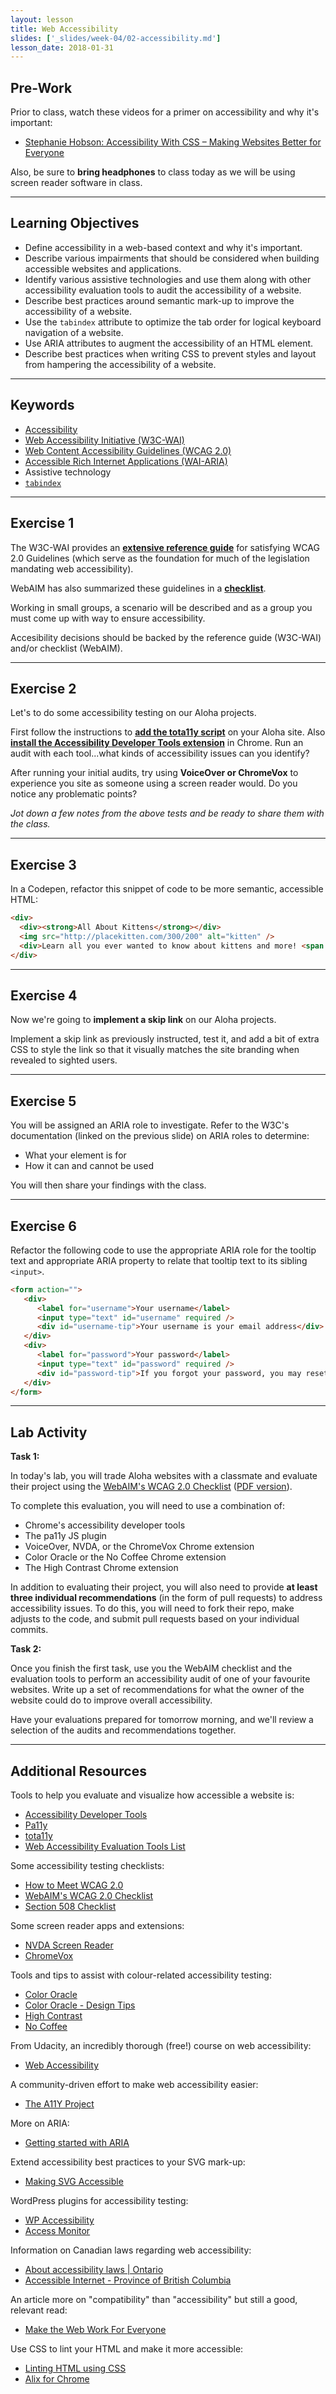 ```yaml
---
layout: lesson
title: Web Accessibility
slides: ['_slides/week-04/02-accessibility.md']
lesson_date: 2018-01-31
---
```


## Pre-Work

Prior to class, watch these videos for a primer on accessibility and why it's important:

* [Stephanie Hobson: Accessibility With CSS – Making Websites Better for Everyone
  ](http://wordpress.tv/2014/09/02/stephanie-hobson-accessibility-with-css-making-websites-better-for-everyone/)

Also, be sure to **bring headphones** to class today as we will be using screen reader software in class.

---

## Learning Objectives

* Define accessibility in a web-based context and why it's important.
* Describe various impairments that should be considered when building accessible websites and applications.
* Identify various assistive technologies and use them along with other accessibility evaluation tools to audit the accessibility of a website.
* Describe best practices around semantic mark-up to improve the accessibility of a website.
* Use the `tabindex` attribute to optimize the tab order for logical keyboard navigation of a website.
* Use ARIA attributes to augment the accessibility of an HTML element.
* Describe best practices when writing CSS to prevent styles and layout from hampering the accessibility of a website.

---

## Keywords

* [Accessibility](https://developer.mozilla.org/en-US/docs/Web/Accessibility)
* [Web Accessibility Initiative (W3C-WAI)](https://www.w3.org/WAI/)
* [Web Content Accessibility Guidelines (WCAG 2.0)](https://www.w3.org/WAI/intro/wcag)
* [Accessible Rich Internet Applications (WAI-ARIA)](https://www.w3.org/TR/wai-aria-1.1/)
* Assistive technology
* [`tabindex`](https://developer.mozilla.org/en-US/docs/Web/HTML/Global_attributes/tabindex)

---

## Exercise 1

The W3C-WAI provides an **[extensive reference guide](https://www.w3.org/WAI/WCAG20/quickref/)** for satisfying WCAG 2.0 Guidelines (which serve as the foundation for much of the legislation mandating web accessibility).

WebAIM has also summarized these guidelines in a **[checklist](http://webaim.org/standards/wcag/checklist)**.

Working in small groups, a scenario will be described and as a group you must come up with way to ensure accessibility.

Accesibility decisions should be backed by the reference guide (W3C-WAI) and/or checklist (WebAIM).

---

## Exercise 2

Let's to do some accessibility testing on our Aloha projects.

First follow the instructions to **[add the tota11y script](http://khan.github.io/tota11y/)** on your Aloha site. Also **[install the Accessibility Developer Tools extension](https://chrome.google.com/webstore/detail/accessibility-developer-t/fpkknkljclfencbdbgkenhalefipecmb)** in Chrome. Run an audit with each tool...what kinds of accessibility issues can you identify?

After running your initial audits, try using **VoiceOver or ChromeVox** to experience you site as someone using a screen reader would. Do you notice any problematic points?

_Jot down a few notes from the above tests and be ready to share them with the class._

---

## Exercise 3

In a Codepen, refactor this snippet of code to be more semantic, accessible HTML:

```html
<div>
  <div><strong>All About Kittens</strong></div>
  <img src="http://placekitten.com/300/200" alt="kitten" />
  <div>Learn all you ever wanted to know about kittens and more! <span onclick="location.href='all-about-kittens.html';" style="cursor: pointer; color: blue; text-decoration: underline;">Continue reading &rarr;</span></div>
</div>
```

---

## Exercise 4

Now we're going to **implement a skip link** on our Aloha projects.

Implement a skip link as previously instructed, test it, and add a bit of extra CSS to style the link so that it visually matches the site branding when revealed to sighted users.

---

## Exercise 5

You will be assigned an ARIA role to investigate. Refer to the W3C's documentation (linked on the previous slide) on ARIA roles to determine:

* What your element is for
* How it can and cannot be used

You will then share your findings with the class.

---

## Exercise 6

Refactor the following code to use the appropriate ARIA role for the tooltip text and appropriate ARIA property to relate that tooltip text to its sibling `<input>`.

```html
<form action="">
   <div>
      <label for="username">Your username</label>
      <input type="text" id="username" required />
      <div id="username-tip">Your username is your email address</div>
   </div>
   <div>
      <label for="password">Your password</label>
      <input type="text" id="password" required />
      <div id="password-tip">If you forgot your password, you may reset it</div>
   </div>
</form>
```

---

## Lab Activity

**Task 1:**

In today's lab, you will trade Aloha websites with a classmate and evaluate their project using the [WebAIM's WCAG 2.0 Checklist](http://webaim.org/standards/wcag/checklist) ([PDF version](http://webaim.org/standards/wcag/WCAG2Checklist.pdf)).

To complete this evaluation, you will need to use a combination of:

* Chrome's accessibility developer tools
* The pa11y JS plugin
* VoiceOver, NVDA, or the ChromeVox Chrome extension
* Color Oracle or the No Coffee Chrome extension
* The High Contrast Chrome extension

In addition to evaluating their project, you will also need to provide **at least three individual recommendations** (in the form of pull requests) to address accessibility issues. To do this, you will need to fork their repo, make adjusts to the code, and submit pull requests based on your individual commits.

**Task 2:**

Once you finish the first task, use you the WebAIM checklist and the evaluation tools to perform an accessibility audit of one of your favourite websites. Write up a set of recommendations for what the owner of the website could do to improve overall accessibility.

Have your evaluations prepared for tomorrow morning, and we'll review a selection of the audits and recommendations together.

---

## Additional Resources

Tools to help you evaluate and visualize how accessible a website is:

* [Accessibility Developer Tools](https://chrome.google.com/webstore/detail/accessibility-developer-t/fpkknkljclfencbdbgkenhalefipecmb)
* [Pa11y](http://pa11y.org/)
* [tota11y](http://khan.github.io/tota11y/)
* [Web Accessibility Evaluation Tools List](https://www.w3.org/WAI/ER/tools/)

Some accessibility testing checklists:

* [How to Meet WCAG 2.0](https://www.w3.org/WAI/WCAG20/quickref/)
* [WebAIM's WCAG 2.0 Checklist](http://webaim.org/standards/wcag/checklist)
* [Section 508 Checklist](http://webaim.org/standards/508/checklist)

Some screen reader apps and extensions:

* [NVDA Screen Reader](http://www.nvaccess.org/)
* [ChromeVox](http://www.chromevox.com/)

Tools and tips to assist with colour-related accessibility testing:

* [Color Oracle](http://colororacle.org/)
* [Color Oracle - Design Tips](http://colororacle.org/design.html)
* [High Contrast](https://chrome.google.com/webstore/detail/high-contrast/djcfdncoelnlbldjfhinnjlhdjlikmph)
* [No Coffee](https://chrome.google.com/webstore/detail/nocoffee/jjeeggmbnhckmgdhmgdckeigabjfbddl)

From Udacity, an incredibly thorough (free!) course on web accessibility:

* [Web Accessibility](https://www.udacity.com/course/web-accessibility--ud891)

A community-driven effort to make web accessibility easier:

* [The A11Y Project](http://a11yproject.com/)

More on ARIA:

* [Getting started with ARIA](http://a11yproject.com/posts/getting-started-aria)

Extend accessibility best practices to your SVG mark-up:

* [Making SVG Accessible](http://thenewcode.com/1026/Making-SVG-Accessible)

WordPress plugins for accessibility testing:

* [WP Accessibility](https://wordpress.org/plugins/wp-accessibility/)
* [Access Monitor](https://wordpress.org/plugins/access-monitor/)

Information on Canadian laws regarding web accessibility:

* [About accessibility laws | Ontario](https://www.ontario.ca/page/about-accessibility-laws)
* [Accessible Internet - Province of British Columbia](http://www2.gov.bc.ca/gov/content/governments/about-the-bc-government/accessibility/accessibility-2024/building-blocks/accessible-internet)

An article more on "compatibility" than "accessibility" but still a good, relevant read:

* [Make the Web Work For Everyone](https://hacks.mozilla.org/2016/07/make-the-web-work-for-everyone/)

Use CSS to lint your HTML and make it more accessible:

* [Linting HTML using CSS](https://bitsofco.de/linting-html-using-css/)
* [Alix for Chrome](https://chrome.google.com/webstore/detail/alix-for-chrome/aepmadgjacfjcneccddiccnkbpimobge)
